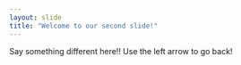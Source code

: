 ```yaml
---
layout: slide
title: "Welcome to our second slide!"
---
```

Say something different here!!
Use the left arrow to go back!
